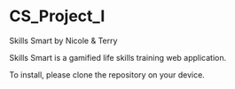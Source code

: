 # CS_Project_I
 Skills Smart by Nicole & Terry

 Skills Smart is a gamified life skills training web application.

 To install, please clone the repository on your device.
